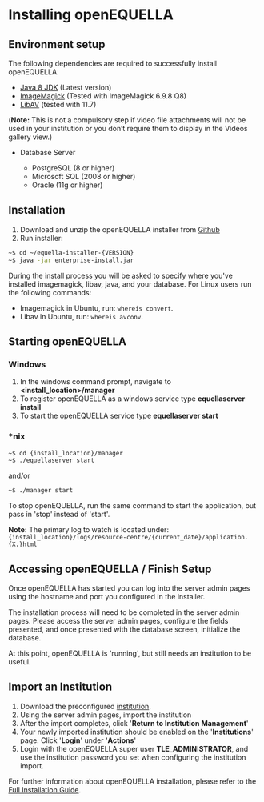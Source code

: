 # Installing openEQUELLA

## Environment setup

The following dependencies are required to successfully install openEQUELLA.

- [Java 8 JDK](https://www.oracle.com/technetwork/java/javase/downloads/jdk8-downloads-2133151.html) (Latest version)
- [ImageMagick](https://www.imagemagick.org/script/download.php) (Tested with ImageMagick 6.9.8 Q8)
- [LibAV](https://libav.org/download/) (tested with 11.7)

(**Note:** This is not a compulsory step if video file attachments will not be used in your institution or you don’t require them to display in the Videos gallery view.)

- Database Server

  - PostgreSQL (8 or higher)
  - Microsoft SQL (2008 or higher)
  - Oracle (11g or higher)

## Installation

1. Download and unzip the openEQUELLA installer from [Github](https://github.com/openequella/openEQUELLA/releases)
1. Run installer:

```bash
~$ cd ~/equella-installer-{VERSION}
~$ java -jar enterprise-install.jar
```

During the install process you will be asked to specify where you've installed imagemagick, libav, java, and your database. For Linux users run the following commands:

- Imagemagick in Ubuntu, run: `whereis convert`.
- Libav in Ubuntu, run: `whereis avconv`.

## Starting openEQUELLA

### Windows

1. In the windows command prompt, navigate to **<install_location>/manager**
2. To register openEQUELLA as a windows service type **equellaserver install**
3. To start the openEQUELLA service type **equellaserver start**

### \*nix

```bash
~$ cd {install_location}/manager
~$ ./equellaserver start
```

and/or

```bash
~$ ./manager start
```

To stop openEQUELLA, run the same command to start the application, but pass in 'stop' instead of 'start'.

**Note:** The primary log to watch is located under: `{install_location}/logs/resource-centre/{current_date}/application.{X.}html`

## Accessing openEQUELLA / Finish Setup

Once openEQUELLA has started you can log into the server admin pages using the hostname and port you configured in the installer.

The installation process will need to be completed in the server admin pages. Please access the server admin pages, configure the fields presented, and once presented with the database screen, initialize the database.

At this point, openEQUELLA is 'running', but still needs an institution to be useful.

## Import an Institution

1. Download the preconfigured [institution](https://github.com/openequella/openequella.github.io/blob/master/guides/6.4VanillaReferenceInstitution.tgz).
1. Using the server admin pages, import the institution
1. After the import completes, click '**Return to Institution Management**'
1. Your newly imported institution should be enabled on the '**Institutions**' page. Click '**Login**' under '**Actions**'
1. Login with the openEQUELLA super user **TLE_ADMINISTRATOR**, and use the institution password you set when configuring the institution import.

For further information about openEQUELLA installation, please refer to the [Full Installation Guide](../guides/InstallationAdminGuide.md).